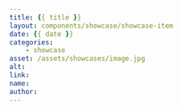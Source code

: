 ```yaml
---
title: {{ title }}
layout: components/showcase/showcase-item
date: {{ date }}
categories:
    - showcase
asset: /assets/showcases/image.jpg
alt: 
link:
name: 
author:
---
```

